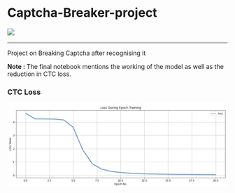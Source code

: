 # Captcha-Breaker-project

<img src="https://socialify.git.ci/Pushkar1853/Captcha-Breaker-project/image?description=1&font=Bitter&language=1&name=1&owner=1&pattern=Circuit%20Board&stargazers=1&theme=Light">

---

Project on Breaking Captcha after recognising it

<b>Note : </b>
The final notebook mentions the working of the model as well as the reduction in CTC loss.

### CTC Loss
<img src="Loss.png">

